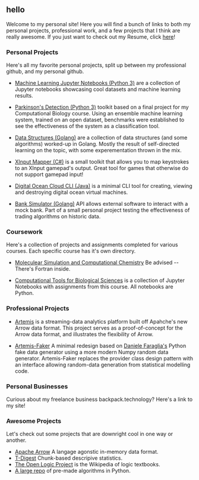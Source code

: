 ## hello

Welcome to my personal site! Here you will find a bunch of links to both my personal projects, professional work, and a few projects that I think are really awesome. If you just want to check out my Resume, click [here](https://github.com/russellgill/hello/blob/master/Resume_RussellGill.pdf)!

### Personal Projects

Here's all my favorite personal projects, split up between my professional github, and my personal github.

- [Machine Learning Jupyter Notebooks (Python 3)](https://github.com/russellgill/MachineLearningNotebooks) are a collection of Jupyter notebooks showcasing cool datasets and machine learning results.

- [Parkinson's Detection (Python 3)](http://127.0.0.1) toolkit based on a final project for my Computational Biology course. Using an ensemble machine learning system, trained on an open dataset, benchmarks were established to see the effectiveness of the system as a classification tool.

- [Data Structures (Golang)](http://127.0.0.1) are a collection of data structures (and some algorithms) worked-up in Golang. Mostly the result of self-directed learning on the topic, with some experementation thrown in the mix.

- [XInput Mapper (C#)](http://127.0.0.1) is a small toolkit that allows you to map keystrokes to an XInput gamepad's output. Great tool for games that otherwise do not support gamepad input!

- [Digital Ocean Cloud CLI (Java)](http://127.0.0.1) is a minimal CLI tool for creating, viewing and destroying digital ocean virtual machines.

- [Bank Simulator (Golang)](http://127.0.0.1) API allows external software to interact with a mock bank. Part of a small personal project testing the effectiveness of trading algorithms on historic data.

### Coursework

Here's a collection of projects and assignments completed for various courses. Each specific course has it's own directory.

- [Moleculear Simulation and Computational Chemistry](http://127.0.0.1) Be advised -- There's Fortran inside.

- [Computational Tools for Biological Sciences](http://127.0.0.1) is a collection of Jupyter Notebooks with assignments from this course. All notebooks are Python.

### Professional Projects

- [Artemis](https://github.com/ryanmwhitephd/artemis) is a streaming-data analytics platform built off Apahche's new Arrow data format. This project serves as a proof-of-concept for the Arrow data format, and illustrates the flexibility of Arrow.

- [Artemis-Faker](https://github.com/russellgill/Artemis-Faker) A minimal redesign based on [Daniele Faraglia's](https://github.com/joke2k) Python fake data generator using a more modern Numpy random data generator. Artemis-Faker replaces the provider class design pattern with an interface allowing random-data generation from statistical modelling code.

### Personal Businesses

Curious about my freelance business backpack.technology? Here's a link to my site!

### Awesome Projects 

Let's check out some projects that are downright cool in one way or another.

- [Apache Arrow](https://github.com/apache/arrow) A langage agonstic in-memory data format.
- [T-Digest](https://github.com/tdunning/t-digest) Chunk-based descripive statistics.
- [The Open Logic Project](https://github.com/OpenLogicProject/OpenLogic) is the Wikipedia of logic textbooks.
- [A large repo](https://github.com/subbarayudu-j/TheAlgorithms-Python) of pre-made algorithms in Python.
